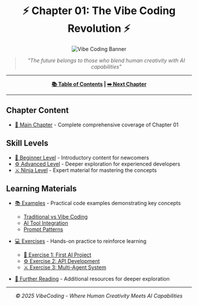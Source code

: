 <div align="center">

# ⚡ Chapter 01: The Vibe Coding Revolution ⚡

</div>

<div align="center">

![Vibe Coding Banner](../resources/chapter1_banner.png)

</div>

<div align="center">

> *"The future belongs to those who blend human creativity with AI capabilities"*

</div>

---

<div align="center">

**[📚 Table of Contents](../README.md) | [➡️ Next Chapter](../Chapter_02_Getting_Started_with_Vibe_Coding/Chapter_02_Main.md)**

</div>

---

## Chapter Content

- [📝 Main Chapter](Chapter_01_Main.md) - Complete comprehensive coverage of Chapter 01

## Skill Levels

- [🔰 Beginner Level](Chapter_01_Beginner.md) - Introductory content for newcomers
- [⚙️ Advanced Level](Chapter_01_Advanced.md) - Deeper exploration for experienced developers
- [⚔️ Ninja Level](Chapter_01_Ninja.md) - Expert material for mastering the concepts

## Learning Materials

- [📚 Examples](./examples/) - Practical code examples demonstrating key concepts
  - [Traditional vs Vibe Coding](./examples/Chapter_01_Traditional_vs_Vibe_Coding.js)
  - [AI Tool Integration](./examples/Chapter_01_AI_Tool_Integration.md)
  - [Prompt Patterns](./examples/Chapter_01_Prompt_Patterns.md)

- [💻 Exercises](./exercises/) - Hands-on practice to reinforce learning
  - [🔰 Exercise 1: First AI Project](./exercises/Chapter_01_Exercise_1_First_AI_Project.md)
  - [⚙️ Exercise 2: API Development](./exercises/Chapter_01_Exercise_2_API_Development.md)
  - [⚔️ Exercise 3: Multi-Agent System](./exercises/Chapter_01_Exercise_3_Multi_Agent_System.md)

- [📖 Further Reading](Further_Reading.md) - Additional resources for deeper exploration

---

<div align="center">

*© 2025 VibeCoding - Where Human Creativity Meets AI Capabilities*

</div>
